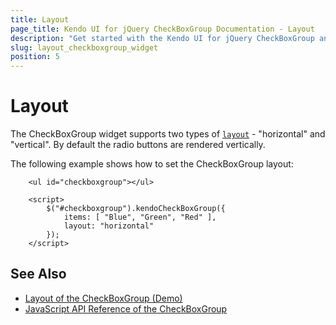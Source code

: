 ```yaml
---
title: Layout
page_title: Kendo UI for jQuery CheckBoxGroup Documentation - Layout
description: "Get started with the Kendo UI for jQuery CheckBoxGroup and learn about the layouts it supports."
slug: layout_checkboxgroup_widget
position: 5
---
```


# Layout

The CheckBoxGroup widget supports two types of [`layout`](/api/javascript/ui/checkboxgroup/configuration/layout) - "horizontal" and "vertical". By default the radio buttons are rendered vertically.

The following example shows how to set the CheckBoxGroup layout:

```dojo
    <ul id="checkboxgroup"></ul>

    <script>
        $("#checkboxgroup").kendoCheckBoxGroup({
            items: [ "Blue", "Green", "Red" ],
            layout: "horizontal"
        });
    </script>
```

## See Also

* [Layout of the CheckBoxGroup (Demo)](https://demos.telerik.com/kendo-ui/checkboxgroup/layout)
* [JavaScript API Reference of the CheckBoxGroup](/api/javascript/ui/checkboxgroup)

